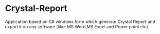 # Crystal-Report
Application based on C# windows form which generate Crystal Report and export it on any software (like: MS Word,MS Excel and Power point etc)
